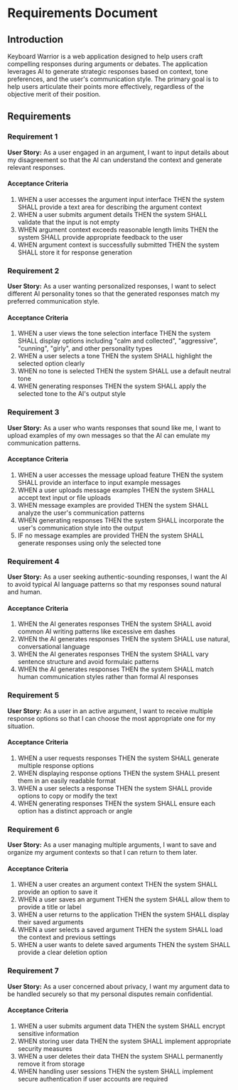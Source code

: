 # Requirements Document

## Introduction

Keyboard Warrior is a web application designed to help users craft compelling responses during arguments or debates. The application leverages AI to generate strategic responses based on context, tone preferences, and the user's communication style. The primary goal is to help users articulate their points more effectively, regardless of the objective merit of their position.

## Requirements

### Requirement 1

**User Story:** As a user engaged in an argument, I want to input details about my disagreement so that the AI can understand the context and generate relevant responses.

#### Acceptance Criteria

1. WHEN a user accesses the argument input interface THEN the system SHALL provide a text area for describing the argument context
2. WHEN a user submits argument details THEN the system SHALL validate that the input is not empty
3. WHEN argument context exceeds reasonable length limits THEN the system SHALL provide appropriate feedback to the user
4. WHEN argument context is successfully submitted THEN the system SHALL store it for response generation

### Requirement 2

**User Story:** As a user wanting personalized responses, I want to select different AI personality tones so that the generated responses match my preferred communication style.

#### Acceptance Criteria

1. WHEN a user views the tone selection interface THEN the system SHALL display options including "calm and collected", "aggressive", "cunning", "girly", and other personality types
2. WHEN a user selects a tone THEN the system SHALL highlight the selected option clearly
3. WHEN no tone is selected THEN the system SHALL use a default neutral tone
4. WHEN generating responses THEN the system SHALL apply the selected tone to the AI's output style

### Requirement 3

**User Story:** As a user who wants responses that sound like me, I want to upload examples of my own messages so that the AI can emulate my communication patterns.

#### Acceptance Criteria

1. WHEN a user accesses the message upload feature THEN the system SHALL provide an interface to input example messages
2. WHEN a user uploads message examples THEN the system SHALL accept text input or file uploads
3. WHEN message examples are provided THEN the system SHALL analyze the user's communication patterns
4. WHEN generating responses THEN the system SHALL incorporate the user's communication style into the output
5. IF no message examples are provided THEN the system SHALL generate responses using only the selected tone

### Requirement 4

**User Story:** As a user seeking authentic-sounding responses, I want the AI to avoid typical AI language patterns so that my responses sound natural and human.

#### Acceptance Criteria

1. WHEN the AI generates responses THEN the system SHALL avoid common AI writing patterns like excessive em dashes
2. WHEN the AI generates responses THEN the system SHALL use natural, conversational language
3. WHEN the AI generates responses THEN the system SHALL vary sentence structure and avoid formulaic patterns
4. WHEN the AI generates responses THEN the system SHALL match human communication styles rather than formal AI responses

### Requirement 5

**User Story:** As a user in an active argument, I want to receive multiple response options so that I can choose the most appropriate one for my situation.

#### Acceptance Criteria

1. WHEN a user requests responses THEN the system SHALL generate multiple response options
2. WHEN displaying response options THEN the system SHALL present them in an easily readable format
3. WHEN a user selects a response THEN the system SHALL provide options to copy or modify the text
4. WHEN generating responses THEN the system SHALL ensure each option has a distinct approach or angle

### Requirement 6

**User Story:** As a user managing multiple arguments, I want to save and organize my argument contexts so that I can return to them later.

#### Acceptance Criteria

1. WHEN a user creates an argument context THEN the system SHALL provide an option to save it
2. WHEN a user saves an argument THEN the system SHALL allow them to provide a title or label
3. WHEN a user returns to the application THEN the system SHALL display their saved arguments
4. WHEN a user selects a saved argument THEN the system SHALL load the context and previous settings
5. WHEN a user wants to delete saved arguments THEN the system SHALL provide a clear deletion option

### Requirement 7

**User Story:** As a user concerned about privacy, I want my argument data to be handled securely so that my personal disputes remain confidential.

#### Acceptance Criteria

1. WHEN a user submits argument data THEN the system SHALL encrypt sensitive information
2. WHEN storing user data THEN the system SHALL implement appropriate security measures
3. WHEN a user deletes their data THEN the system SHALL permanently remove it from storage
4. WHEN handling user sessions THEN the system SHALL implement secure authentication if user accounts are required